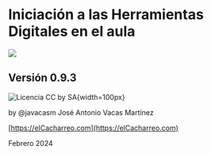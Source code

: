 # Iniciación a las Herramientas Digitales en el aula

![](https://github.com/javacasm/Iniciacion-Herramientas-Digitales-Aula/blob/main/images/logo-curso.jpeg?raw=true)


## Versión 0.9.3

![Licencia CC by SA](https://github.com/javacasm/Iniciacion-Herramientas-Digitales-Aula/blob/main/images/Licencia_CC_peque.png?raw=true){width=100px} 


by @javacasm José Antonio Vacas Martínez

[https://elCacharreo.com](https://elCacharreo.com)

 Febrero 2024
